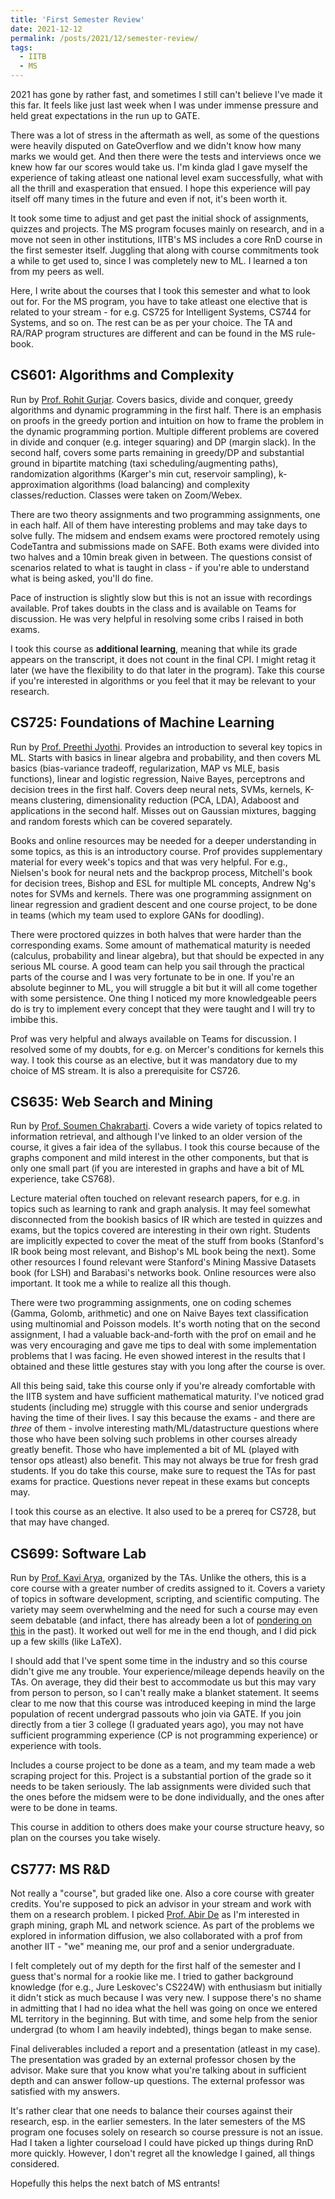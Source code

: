 ```yaml
---
title: 'First Semester Review'
date: 2021-12-12
permalink: /posts/2021/12/semester-review/
tags:
  - IITB
  - MS
---
```


2021 has gone by rather fast, and sometimes I still can't believe I've made it this far. It feels like just last week when I was under immense pressure and held great expectations in the run up to GATE.

There was a lot of stress in the aftermath as well, as some of the questions were heavily disputed on GateOverflow and we didn't know how many marks we would get. And then there were the tests and interviews once we knew how far our scores would take us. I'm kinda glad I gave myself the experience of taking atleast one national level exam successfully, what with all the thrill and exasperation that ensued. I hope this experience will pay itself off many times in the future and even if not, it's been worth it.

It took some time to adjust and get past the initial shock of assignments, quizzes and projects. The MS program focuses mainly on research, and in a move not seen in other institutions, IITB's MS includes a core RnD course in the first semester itself. Juggling that along with course commitments took a while to get used to, since I was completely new to ML. I learned a ton from my peers as well.

Here, I write about the courses that I took this semester and what to look out for. For the MS program, you have to take atleast one elective that is related to your stream - for e.g. CS725 for Intelligent Systems, CS744 for Systems, and so on. The rest can be as per your choice. The TA and RA/RAP program structures are different and can be found in the MS rule-book.

CS601: Algorithms and Complexity
--------------------------------

Run by [Prof. Rohit Gurjar](https://www.cse.iitb.ac.in/~rgurjar/CS601/). Covers basics, divide and conquer, greedy algorithms and dynamic programming in the first half. There is an emphasis on proofs in the greedy portion and intuition on how to frame the problem in the dynamic programming portion. Multiple different problems are covered in divide and conquer (e.g. integer squaring) and DP (margin slack). In the second half, covers some parts remaining in greedy/DP and substantial ground in bipartite matching (taxi scheduling/augmenting paths), randomization algorithms (Karger's min cut, reservoir sampling), k-approximation algorithms (load balancing) and complexity classes/reduction. Classes were taken on Zoom/Webex.

There are two theory assignments and two programming assignments, one in each half. All of them have interesting problems and may take days to solve fully. The midsem and endsem exams were proctored remotely using CodeTantra and submissions made on SAFE. Both exams were divided into two halves and a 10min break given in between. The questions consist of scenarios related to what is taught in class - if you're able to understand what is being asked, you'll do fine.

Pace of instruction is slightly slow but this is not an issue with recordings available. Prof takes doubts in the class and is available on Teams for discussion. He was very helpful in resolving some cribs I raised in both exams.

I took this course as **additional learning**, meaning that while its grade appears on the transcript, it does not count in the final CPI. I might retag it later (we have the flexibility to do that later in the program). Take this course if you're interested in algorithms or you feel that it may be relevant to your research.

CS725: Foundations of Machine Learning
--------------------------------------

Run by [Prof. Preethi Jyothi](https://www.cse.iitb.ac.in/~pjyothi/). Provides an introduction to several key topics in ML. Starts with basics in linear algebra and probability, and then covers ML basics (bias-variance tradeoff, regularization, MAP vs MLE, basis functions), linear and logistic regression, Naive Bayes, perceptrons and decision trees in the first half. Covers deep neural nets, SVMs, kernels, K-means clustering, dimensionality reduction (PCA, LDA), Adaboost and applications in the second half. Misses out on Gaussian mixtures, bagging and random forests which can be covered separately.

Books and online resources may be needed for a deeper understanding in some topics, as this is an introductory course. Prof provides supplementary material for every week's topics and that was very helpful. For e.g., Nielsen's book for neural nets and the backprop process, Mitchell's book for decision trees, Bishop and ESL for multiple ML concepts, Andrew Ng's notes for SVMs and kernels. There was one programming assignment on linear regression and gradient descent and one course project, to be done in teams (which my team used to explore GANs for doodling).

There were proctored quizzes in both halves that were harder than the corresponding exams. Some amount of mathematical maturity is needed (calculus, probability and linear algebra), but that should be expected in any serious ML course. A good team can help you sail through the practical parts of the course and I was very fortunate to be in one. If you're an absolute beginner to ML, you will struggle a bit but it will all come together with some persistence. One thing I noticed my more knowledgeable peers do is try to implement every concept that they were taught and I will try to imbibe this.

Prof was very helpful and always available on Teams for discussion. I resolved some of my doubts, for e.g. on Mercer's conditions for kernels this way. I took this course as an elective, but it was mandatory due to my choice of MS stream. It is also a prerequisite for CS726.


CS635: Web Search and Mining
----------------------------

Run by [Prof. Soumen Chakrabarti](https://www.cse.iitb.ac.in/~soumen/teach/2013.2A.CS635/). Covers a wide variety of topics related to information retrieval, and although I've linked to an older version of the course, it gives a fair idea of the syllabus. I took this course because of the graphs component and mild interest in the other components, but that is only one small part (if you are interested in graphs and have a bit of ML experience, take CS768).

Lecture material often touched on relevant research papers, for e.g. in topics such as learning to rank and graph analysis. It may feel somewhat disconnected from the bookish basics of IR which are tested in quizzes and exams, but the topics covered are interesting in their own right. Students are implicitly expected to cover the meat of the stuff from books (Stanford's IR book being most relevant, and Bishop's ML book being the next). Some other resources I found relevant were Stanford's Mining Massive Datasets book (for LSH) and Barabasi's networks book. Online resources were also important. It took me a while to realize all this though.

There were two programming assignments, one on coding schemes (Gamma, Golomb, arithmetic) and one on Naive Bayes text classification using multinomial and Poisson models. It's worth noting that on the second assignment, I had a valuable back-and-forth with the prof on email and he was very encouraging and gave me tips to deal with some implementation problems that I was facing. He even showed interest in the results that I obtained and these little gestures stay with you long after the course is over.

All this being said, take this course only if you're already comfortable with the IITB system and have sufficient mathematical maturity. I've noticed grad students (including me) struggle with this course and senior undergrads having the time of their lives. I say this because the exams - and there are _three_ of them - involve interesting math/ML/datastructure questions where those who have been solving such problems in other courses already greatly benefit. Those who have implemented a bit of ML (played with tensor ops atleast) also benefit. This may not always be true for fresh grad students. If you do take this course, make sure to request the TAs for past exams for practice. Questions never repeat in these exams but concepts may.

I took this course as an elective. It also used to be a prereq for CS728, but that may have changed.

CS699: Software Lab
-------------------

Run by [Prof. Kavi Arya](https://cs699-iitb.github.io/CS699-Autumn-2021/), organized by the TAs. Unlike the others, this is a core course with a greater number of credits assigned to it. Covers a variety of topics in software development, scripting, and scientific computing. The variety may seem overwhelming and the need for such a course may even seem debatable (and infact, there has already been a lot of [pondering on this](http://abhinavmaurya.blogspot.com/2010/08/iit-bombay-cs-699-software-laboratory.html) in the past). It worked out well for me in the end though, and I did pick up a few skills (like LaTeX).

I should add that I've spent some time in the industry and so this course didn't give me any trouble. Your experience/mileage depends heavily on the TAs. On average, they did their best to accommodate us but this may vary from person to person, so I can't really make a blanket statement. It seems clear to me now that this course was introduced keeping in mind the large population of recent undergrad passouts who join via GATE. If you join directly from a tier 3 college (I graduated years ago), you may not have sufficient programming experience (CP is not programming experience) or experience with tools.

Includes a course project to be done as a team, and my team made a web scraping project for this. Project is a substantial portion of the grade so it needs to be taken seriously. The lab assignments were divided such that the ones before the midsem were to be done individually, and the ones after were to be done in teams.

This course in addition to others does make your course structure heavy, so plan on the courses you take wisely.

CS777: MS R&D
-------------

Not really a "course", but graded like one. Also a core course with greater credits. You're supposed to pick an advisor in your stream and work with them on a research problem. I picked [Prof. Abir De](https://abir-de.github.io/) as I'm interested in graph mining, graph ML and network science. As part of the problems we explored in information diffusion, we also collaborated with a prof from another IIT - "we" meaning me, our prof and a senior undergraduate.

I felt completely out of my depth for the first half of the semester and I guess that's normal for a rookie like me. I tried to gather background knowledge (for e.g., Jure Leskovec's CS224W) with enthusiasm but initially it didn't stick as much because I was very new. I suppose there's no shame in admitting that I had no idea what the hell was going on once we entered ML territory in the beginning. But with time, and some help from the senior undergrad (to whom I am heavily indebted), things began to make sense.

Final deliverables included a report and a presentation (atleast in my case). The presentation was graded by an external professor chosen by the advisor. Make sure that you know what you're talking about in sufficient depth and can answer follow-up questions. The external professor was satisfied with my answers.

It's rather clear that one needs to balance their courses against their research, esp. in the earlier semesters. In the later semesters of the MS program one focuses solely on research so course pressure is not an issue. Had I taken a lighter courseload I could have picked up things during RnD more quickly. However, I don't regret all the knowledge I gained, all things considered.

Hopefully this helps the next batch of MS entrants!
